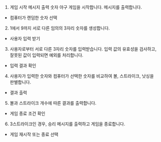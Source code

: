 1. 게임 시작 메시지 출력
숫자 야구 게임을 시작합니다. 메시지를 출력합니다.
- 컴퓨터가 랜덤한 숫자 선택

2. 1에서 9까지 서로 다른 임의의 3자리 숫자를 생성합니다.
- 사용자 입력 받기

3. 사용자로부터 서로 다른 3자리 숫자를 입력받습니다.
입력 값의 유효성을 검사하고, 잘못된 값이 입력되면 예외를 처리합니다.
- 입력 결과 확인

4. 사용자가 입력한 숫자와 컴퓨터가 선택한 숫자를 비교하여 볼, 스트라이크, 낫싱을 판별합니다.
- 결과 출력

5. 볼과 스트라이크 개수에 따른 결과를 출력합니다.
- 게임 종료 조건 확인

6. 3스트라이크인 경우, 승리 메시지를 출력하고 게임을 종료합니다.
- 게임 재시작 또는 종료 선택